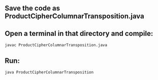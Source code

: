 ## Save the code as ProductCipherColumnarTransposition.java

## Open a terminal in that directory and compile:

```
javac ProductCipherColumnarTransposition.java
```

## Run:
```
java ProductCipherColumnarTransposition
```
